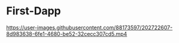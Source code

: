 # First-Dapp


https://user-images.githubusercontent.com/88173597/202722607-8d983638-6fe1-4680-be52-32cecc307cd5.mp4

